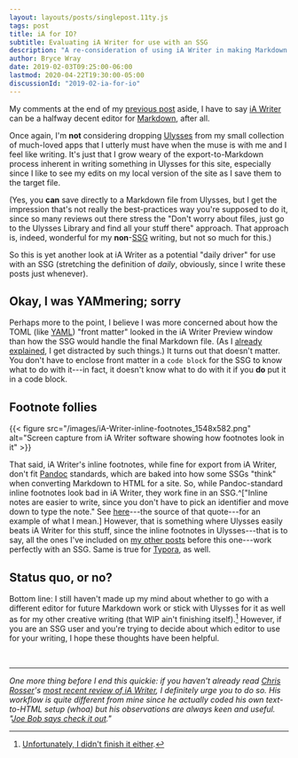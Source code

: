 ```yaml
---
layout: layouts/posts/singlepost.11ty.js
tags: post
title: iA for IO? 
subtitle: Evaluating iA Writer for use with an SSG
description: "A re-consideration of using iA Writer in making Markdown files for this site’s posts."
author: Bryce Wray
date: 2019-02-03T09:25:00-06:00
lastmod: 2020-04-22T19:30:00-05:00
discussionId: "2019-02-ia-for-io"
---
```


My comments at the end of my [previous post](/posts/2019/01/blox-sux) aside, I have to say [iA Writer](https://www.ia.net/writer) can be a halfway decent editor for [Markdown](https://daringfireball.net/projects/markdown/), after all.

Once again, I'm **not** considering dropping [Ulysses](https://ulysses.app) from my small collection of much-loved apps that I utterly must have when the muse is with me and I feel like writing. It's just that I grow weary of the export-to-Markdown process inherent in writing something in Ulysses for this site, especially since I like to see my edits on my local version of the site as I save them to the target file.

(Yes, you **can** save directly to a Markdown file from Ulysses, but I get the impression that's not really the best-practices way you're supposed to do it, since so many reviews out there stress the "Don't worry about files, just go to the Ulysses Library and find all your stuff there" approach. That approach is, indeed, wonderful for my **non**-[SSG](https://staticgen.com) writing, but not so much for this.)

So this is yet another look at iA Writer as a potential "daily driver" for use with an SSG (stretching the definition of *daily*, obviously, since I write these posts just whenever).

## Okay, I was YAMmering; sorry

Perhaps more to the point, I believe I was more concerned about how the TOML (like [YAML](https://yaml.org)) "front matter" looked in the iA Writer Preview window than how the SSG would handle the final Markdown file. (As I [already explained](/posts/2018/09/why-finally-settled-ulysses), I get distracted by such things.) It turns out that doesn't matter. You don't have to enclose front matter in a ```code block``` for the SSG to know what to do with it---in fact, it doesn't know what to do with it if you **do** put it in a code block.

## Footnote follies

{{< figure src="/images/iA-Writer-inline-footnotes_1548x582.png" alt="Screen capture from iA Writer software showing how footnotes look in it" >}}

That said, iA Writer's inline footnotes, while fine for export from iA Writer, don't fit [Pandoc](https://pandoc.org) standards, which are baked into how some SSGs "think" when converting Markdown to HTML for a site. So, while Pandoc-standard inline footnotes look bad in iA Writer, they work fine in an SSG.^["Inline notes are easier to write, since you don't have to pick an identifier and move down to type the note." See [here](https://github.com/Witiko/markdown/issues/3)---the source of that quote---for an example of what I mean.] However, that is something where Ulysses easily beats iA Writer for this stuff, since the inline footnotes in Ulysses---that is to say, all the ones I've included on [my other posts](/posts) before this one---work perfectly with an SSG. Same is true for [Typora](https://typora.io), as well.

## Status quo, or no?

Bottom line: I still haven't made up my mind about whether to go with a different editor for future Markdown work or stick with Ulysses for it as well as for my other creative writing (that WIP ain't finishing itself).[^RIPWIP] However, if you are an SSG user and you're trying to decide about which editor to use for your writing, I hope these thoughts have been helpful.

[^RIPWIP]: [Unfortunately, I didn't finish it either](/posts/2020/04/murdered-darlings).

<br />
<hr />

*One more thing before I end this quickie: if you haven't already read [Chris Rosser](https://chrisrosser.net)'s [most recent review of iA Writer](https://chrisrosser.net/posts/2019/01/26/ia-writer-5-review/), I definitely urge you to do so. His workflow is quite different from mine since he actually coded his own text-to-HTML setup (whoa) but his observations are always keen and useful. "[Joe Bob says check it out](https://en.wikipedia.org/wiki/Joe_Bob_Briggs)."*